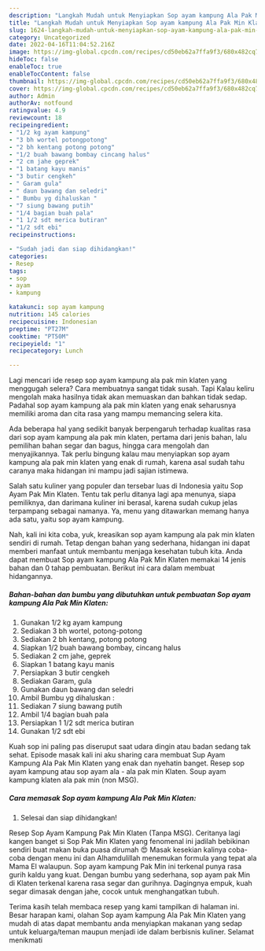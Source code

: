 ```yaml
---
description: "Langkah Mudah untuk Menyiapkan Sop ayam kampung Ala Pak Min Klaten yang Lezat, Buat Buka Puasa Lezat Sekali"
title: "Langkah Mudah untuk Menyiapkan Sop ayam kampung Ala Pak Min Klaten yang Lezat, Buat Buka Puasa Lezat Sekali"
slug: 1624-langkah-mudah-untuk-menyiapkan-sop-ayam-kampung-ala-pak-min-klaten-yang-lezat-buat-buka-puasa-lezat-sekali
category: Uncategorized
date: 2022-04-16T11:04:52.216Z
image: https://img-global.cpcdn.com/recipes/cd50eb62a7ffa9f3/680x482cq70/sop-ayam-kampung-ala-pak-min-klaten-foto-resep-utama.jpg
hideToc: false
enableToc: true
enableTocContent: false
thumbnail: https://img-global.cpcdn.com/recipes/cd50eb62a7ffa9f3/680x482cq70/sop-ayam-kampung-ala-pak-min-klaten-foto-resep-utama.jpg
cover: https://img-global.cpcdn.com/recipes/cd50eb62a7ffa9f3/680x482cq70/sop-ayam-kampung-ala-pak-min-klaten-foto-resep-utama.jpg
author: Admin
authorAv: notfound
ratingvalue: 4.9
reviewcount: 18
recipeingredient:
- "1/2 kg ayam kampung"
- "3 bh wortel potongpotong"
- "2 bh kentang potong potong"
- "1/2 buah bawang bombay cincang halus"
- "2 cm jahe geprek"
- "1 batang kayu manis"
- "3 butir cengkeh"
- " Garam gula"
- " daun bawang dan seledri"
- " Bumbu yg dihaluskan "
- "7 siung bawang putih"
- "1/4 bagian buah pala"
- "1 1/2 sdt merica butiran"
- "1/2 sdt ebi"
recipeinstructions:

- "Sudah jadi dan siap dihidangkan!"
categories:
- Resep
tags:
- sop
- ayam
- kampung

katakunci: sop ayam kampung 
nutrition: 145 calories
recipecuisine: Indonesian
preptime: "PT27M"
cooktime: "PT50M"
recipeyield: "1"
recipecategory: Lunch

---
```



Lagi mencari ide resep sop ayam kampung ala pak min klaten yang menggugah selera? Cara membuatnya sangat tidak susah. Tapi Kalau keliru mengolah maka hasilnya tidak akan memuaskan dan bahkan tidak sedap. Padahal sop ayam kampung ala pak min klaten yang enak seharusnya memiliki aroma dan cita rasa yang mampu memancing selera kita.


Ada beberapa hal yang sedikit banyak berpengaruh terhadap kualitas rasa dari sop ayam kampung ala pak min klaten, pertama dari jenis bahan, lalu pemilihan bahan segar dan bagus, hingga cara mengolah dan menyajikannya. Tak perlu bingung kalau mau menyiapkan sop ayam kampung ala pak min klaten yang enak di rumah, karena asal sudah tahu caranya maka hidangan ini mampu jadi sajian istimewa.

Salah satu kuliner yang populer dan tersebar luas di Indonesia yaitu Sop Ayam Pak Min Klaten. Tentu tak perlu ditanya lagi apa menunya, siapa pemiliknya, dan darimana kuliner ini berasal, karena sudah cukup jelas terpampang sebagai namanya. Ya, menu yang ditawarkan memang hanya ada satu, yaitu sop ayam kampung.


Nah, kali ini kita coba, yuk, kreasikan sop ayam kampung ala pak min klaten sendiri di rumah. Tetap dengan bahan yang sederhana, hidangan ini dapat memberi manfaat untuk membantu menjaga kesehatan tubuh kita. Anda dapat membuat Sop ayam kampung Ala Pak Min Klaten memakai 14 jenis bahan dan 0 tahap pembuatan. Berikut ini cara dalam membuat hidangannya.

<!--inarticleads1-->

##### Bahan-bahan dan bumbu yang dibutuhkan untuk pembuatan Sop ayam kampung Ala Pak Min Klaten:

1. Gunakan 1/2 kg ayam kampung
1. Sediakan 3 bh wortel, potong-potong
1. Sediakan 2 bh kentang, potong potong
1. Siapkan 1/2 buah bawang bombay, cincang halus
1. Sediakan 2 cm jahe, geprek
1. Siapkan 1 batang kayu manis
1. Persiapkan 3 butir cengkeh
1. Sediakan  Garam, gula
1. Gunakan  daun bawang dan seledri
1. Ambil  Bumbu yg dihaluskan :
1. Sediakan 7 siung bawang putih
1. Ambil 1/4 bagian buah pala
1. Persiapkan 1 1/2 sdt merica butiran
1. Gunakan 1/2 sdt ebi


Kuah sop ini paling pas diseruput saat udara dingin atau badan sedang tak sehat. Episode masak kali ini aku sharing cara membuat Sup Ayam Kampung Ala Pak Min Klaten yang enak dan nyehatin banget. Resep sop ayam kampung atau sop ayam ala - ala pak min Klaten. Soup ayam kampung klaten ala pak min (non MSG). 

<!--inarticleads2-->

##### Cara memasak Sop ayam kampung Ala Pak Min Klaten:


1. Selesai dan siap dihidangkan!

Resep Sop Ayam Kampung Pak Min Klaten (Tanpa MSG). Ceritanya lagi kangen banget si Sop Pak Min Klaten yang fenomenal ini jadilah bebikinan sendiri buat makan buka puasa dirumah 😍 Masak kesekian kalinya coba-coba dengan menu ini dan Alhamdulillah menemukan formula yang tepat ala Mama El walaupun. Sop ayam kampung Pak Min ini terkenal punya rasa gurih kaldu yang kuat. Dengan bumbu yang sederhana, sop ayam pak Min di Klaten terkenal karena rasa segar dan gurihnya. Dagingnya empuk, kuah segar dimasak dengan jahe, cocok untuk menghangatkan tubuh. 

Terima kasih telah membaca resep yang kami tampilkan di halaman ini. Besar harapan kami, olahan Sop ayam kampung Ala Pak Min Klaten yang mudah di atas dapat membantu anda menyiapkan makanan yang sedap untuk keluarga/teman maupun menjadi ide dalam berbisnis kuliner. Selamat menikmati
